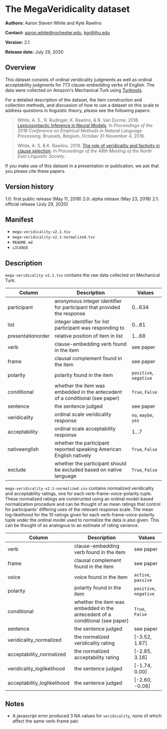 # The MegaVeridicality dataset

**Authors:** Aaron Steven White and Kyle Rawlins

**Contact:** aaron.white@rochester.edu, kgr@jhu.edu

**Version:** 2.1

**Release date:** July 29, 2020

## Overview

This dataset consists of ordinal veridicality judgments as well as ordinal acceptability judgments for 773 clause-embedding verbs of English.  The data were collected on Amazon's Mechanical Turk using [Turktools](http://turktools.net/).  

For a detailed description of the dataset, the item construction and collection methods, and discussion of how to use a dataset on this scale to address questions in linguistic theory, please see the following papers:

> White, A. S., R. Rudinger, K. Rawlins, & B. Van Durme. 2018. [Lexicosyntactic Inference in Neural Models](http://aclweb.org/anthology/D18-1501). In _Proceedings of the 2018 Conference on Empirical Methods in Natural Language Processing_, Brussels, Belgium, October 31-November 4, 2018.

> White, A. S. & K. Rawlins. 2018. [The role of veridicality and factivity in clause selection](http://aaronstevenwhite.io/papers/white_role_2018.pdf). In _Proceedings of the 48th Meeting of the North East Linguistic Society_.

If you make use of this dataset in a presentation or publication, we ask that you please cite these papers.

## Version history

1.0: first public release (May 11, 2018)
2.0: alpha release (May 23, 2018)
2.1: official release (July 29, 2020)

## Manifest

- `mega-veridicality-v2.1.tsv`
- `mega-veridicality-v2.1-normalized.tsv`
- `README.md`
- `LICENSE`

## Description

`mega-veridicality-v2.1.tsv` contains the raw data collected on
Mechanical Turk.

| **Column**        | **Description**                                                                           | **Values**             |
|-------------------|-------------------------------------------------------------------------------------------|------------------------|
| participant       | anonymous integer identifier for participant that provided the response                   | 0...634                |
| list              | integer identifier for list participant was responding to                                 | 0...81                 |
| presentationorder | relative position of item in list                                                         | 1...68                 |
| verb              | clause-embedding verb found in the item                                                   | see paper              |
| frame             | clausal complement found in the item                                                      | see paper              |
| polarity          | polarity found in the item                                                                | `positive`, `negative` |
| conditional       | whether the item was embedded in the antecedent of a conditional (see paper)              | `True`, `False`        |
| sentence          | the sentence judged                                                                       | see paper              |
| veridicality      | ordinal scale veridicality response                                                       | `no`, `maybe`, `yes`   |
| acceptability     | ordinal scale acceptability response                                                      | 1...7                  |
| nativeenglish     | whether the participant reported speaking American English natively                       | `True`, `False`        |
| exclude           | whether the participant should be excluded based on native language                       | `True`, `False`        |

`mega-veridicality-v2.1-normalized.csv` contains normalized veridicality
and acceptability ratings, one for each verb-frame-voice-polarity
tuple. These normalized ratings are constructed using an ordinal
model-based normalization procedure and can be thought of as mean
ratings that control for participants' differing uses of the relevant
response scale. The mean log-likelihood for the 10 ratings given for
each verb-frame-voice-polarity tuple under the ordinal model used to
normalize the data is also given. This can be thought of as analogous
to an estimate of rating variance.

| **Column**                  | **Description**                                                                           | **Values**             |
|-----------------------------|-------------------------------------------------------------------------------------------|------------------------|
| verb                        | clause-embedding verb found in the item                                                   | see paper              |
| frame                       | clausal complement found in the item                                                      | see paper              |
| voice                       | voice found in the item                                                                   | `active`, `passive`    |
| polarity                    | polarity found in the item                                                                | `positive`, `negative` |
| conditional                 | whether the item was embedded in the antecedent of a conditional (see paper)              | `True`, `False`        |
| sentence                    | the sentence judged                                                                       | see paper              |
| veridicality_normalized     | the normalized veridicality rating                                                        | [-3.52, 1.87]          |
| acceptability_normalized    | the normalized acceptability rating                                                       | [-2.85, 3.16]          |
| veridicality_loglikelihood  | the sentence judged                                                                       | [-1.74, 0.00]          |
| acceptability_loglikelihood | the sentence judged                                                                       | [-2.60, -0.06]         |

## Notes

* A javascript error produced 3 NA values for `veridicality`, none of which affect the same verb-frame pair.
